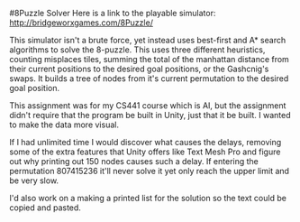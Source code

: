 #8Puzzle Solver
Here is a link to the playable simulator:
http://bridgeworxgames.com/8Puzzle/

This simulator isn't a brute force, yet instead uses best-first and A* search
algorithms to solve the 8-puzzle. This uses three different heuristics,
counting misplaces tiles, summing the total of the manhattan distance from
their current positions to the desired goal positions, or the Gashcnig's swaps.
It builds a tree of nodes from it's current permutation to the desired goal position.

This assignment was for my CS441 course which is AI, but the assignment didn't
require that the program be built in Unity, just that it be built. I wanted
to make the data more visual.

If I had unlimited time I would discover what causes the delays, removing some
of the extra features that Unity offers like Text Mesh Pro and figure out why
printing out 150 nodes causes such a delay. If entering the permutation
807415236 it'll never solve it yet only reach the upper limit and be very slow.

I'd also work on a making a printed list for the solution so the text could be
copied and pasted.
